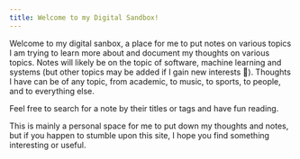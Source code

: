 ```yaml
---
title: Welcome to my Digital Sandbox!
---
```


Welcome to my digital sanbox, a place for me to put notes on various topics I am trying to learn more about and document my thoughts on various topics. Notes will likely be on the topic of software, machine learning and systems (but other topics may be added if I gain new interests 🙂). Thoughts I have can be of any topic, from academic, to music, to sports, to people, and to everything else.


Feel free to search for a note by their titles or tags and have fun reading.

This is mainly a personal space for me to put down my thoughts and notes, but if you happen to stumble upon this site, I hope you find something interesting or useful.

